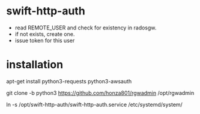 # swift-http-auth

* read REMOTE_USER and check for existency in radosgw.
* if not exists, create one.
* issue token for this user

# installation

apt-get install python3-requests python3-awsauth

git clone -b python3 https://github.com/honza801/rgwadmin /opt/rgwadmin

ln -s /opt/swift-http-auth/swift-http-auth.service /etc/systemd/system/
